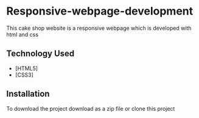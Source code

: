 # Responsive-webpage-development
This cake shop website is a responsive webpage which is developed with html and css

## Technology Used

* [HTML5]
* [CSS3]

## Installation
To download the project download as a zip file or clone this project

